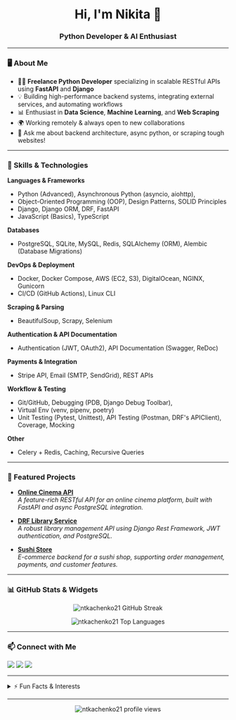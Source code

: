 <!-- Profile README for ntkachenko21 -->

<h1 align="center">Hi, I'm Nikita 👋</h1>
<h3 align="center">Python Developer & AI Enthusiast</h3>

---

### 🖥️ About Me

- 🧑‍💻 **Freelance Python Developer** specializing in scalable RESTful APIs using **FastAPI** and **Django**
- 💡 Building high-performance backend systems, integrating external services, and automating workflows
- 📊 Enthusiast in **Data Science**, **Machine Learning**, and **Web Scraping**
- 🌍 Working remotely & always open to new collaborations
- 💬 Ask me about backend architecture, async python, or scraping tough websites!

---

### 🚀 Skills & Technologies

**Languages & Frameworks**
- Python (Advanced), Asynchronous Python (asyncio, aiohttp),
- Object-Oriented Programming (OOP), Design Patterns, SOLID Principles
- Django, Django ORM, DRF, FastAPI
- JavaScript (Basics), TypeScript

**Databases**
- PostgreSQL, SQLite, MySQL, Redis, SQLAlchemy (ORM), Alembic (Database Migrations)

**DevOps & Deployment**
- Docker, Docker Compose, AWS (EC2, S3), DigitalOcean, NGINX, Gunicorn
- CI/CD (GitHub Actions), Linux CLI

**Scraping & Parsing**
- BeautifulSoup, Scrapy, Selenium

**Authentication & API Documentation**
- Authentication (JWT, OAuth2), API Documentation (Swagger, ReDoc)

**Payments & Integration**
- Stripe API, Email (SMTP, SendGrid), REST APIs

**Workflow & Testing**
- Git/GitHub, Debugging (PDB, Django Debug Toolbar),
- Virtual Env (venv, pipenv, poetry)
- Unit Testing (Pytest, Unittest), API Testing (Postman, DRF's APIClient), Coverage, Mocking

**Other**
- Celery + Redis, Caching, Recursive Queries

---

### 🌟 Featured Projects

- [**Online Cinema API**](https://github.com/ntkachenko21/online-cinema-api)\
  _A feature-rich RESTful API for an online cinema platform, built with FastAPI and async PostgreSQL integration._

- [**DRF Library Service**](https://github.com/ntkachenko21/drf-library-service)\
  _A robust library management API using Django Rest Framework, JWT authentication, and PostgreSQL._

- [**Sushi Store**](https://github.com/ntkachenko21/sushi-store)\
  _E-commerce backend for a sushi shop, supporting order management, payments, and customer features._

---

### 📊 GitHub Stats & Widgets

<p align="center">
  <img src="https://github-readme-streak-stats.herokuapp.com/?user=ntkachenko21&theme=tokyonight" alt="ntkachenko21 GitHub Streak" />
</p>
<p align="center">
  <img src="https://github-readme-stats.vercel.app/api/top-langs/?username=ntkachenko21&layout=compact&theme=tokyonight" alt="ntkachenko21 Top Languages" />
</p>

---

### 📫 Connect with Me

[<img src="https://img.shields.io/badge/LinkedIn-blue?logo=linkedin&logoColor=white" />](https://www.linkedin.com/in/nikita-tkachenko-7a53a6239/)
[<img src="https://img.shields.io/badge/Facebook-1877F2?logo=facebook&logoColor=white" />](https://www.facebook.com/NikitaTkachenko2)
[<img src="https://img.shields.io/badge/Email-D14836?logo=gmail&logoColor=white" />](mailto:tkachenko.nikita.dev@gmail.com)

---

<details>
  <summary>⚡ Fun Facts & Interests</summary>
  
  - 🧠 I love exploring tree data structures and recursive queries!
  - 🔬 Always up for a challenge in scraping or parsing tough websites.
  - 🤖 AI, data science, and automation keep me motivated to learn more every day.
</details>

---

<p align="center">
  <img src="https://komarev.com/ghpvc/?username=ntkachenko21&color=blue" alt="ntkachenko21 profile views" />
</p>
